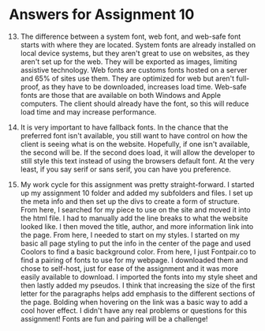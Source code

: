 # Answers for Assignment 10

13. The difference between a system font, web font, and web-safe font starts with where they are located. System fonts are already installed on local device systems, but they aren't great to use on websites, as they aren't set up for the web. They will be exported as images, limiting assistive technology. Web fonts are customs fonts hosted on a server and 65% of sites use them. They are optimized for web but aren't full-proof, as they have to be downloaded, increases load time. Web-safe fonts are those that are available on both Windows and Apple computers. The client should already have the font, so this will reduce load time and may increase performance.

14. It is very important to have fallback fonts. In the chance that the preferred font isn't available, you still want to have control on how the client is seeing what is on the website. Hopefully, if one isn't available, the second will be. If the second does load, it will allow the developer to still style this text instead of using the browsers default font. At the very least, if you say serif or sans serif, you can have you preference.

15. My work cycle for this assignment was pretty straight-forward. I started up my assignment 10 folder and added my subfolders and files. I set up the meta info and then set up the divs to create a form of structure. From here, I searched for my piece to use on the site and moved it into the html file. I had to manually add the line breaks to what the website looked like. I then moved the title, author, and more information link into the page. From here, I needed to start on my styles. I started on my basic all page styling to put the info in the center of the page and used Coolors to find a basic background color. From here, I just Fontpair.co to find a pairing of fonts to use for my webpage. I downloaded them and chose to self-host, just for ease of the assignment and it was more easily available to download. I imported the fonts into my style sheet and then lastly added my pseudos. I think that increasing the size of the first letter for the paragraphs helps add emphasis to the different sections of the page. Bolding when hovering on the link was a basic way to add a cool hover effect. I didn't have any real problems or questions for this assignment! Fonts are fun and pairing will be a challenge!
